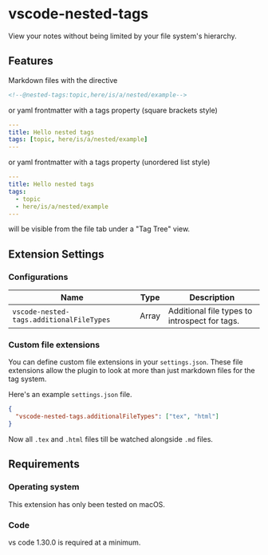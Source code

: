 # vscode-nested-tags

View your notes without being limited by your file system's hierarchy.

## Features

Markdown files with the directive

```markdown
<!--@nested-tags:topic,here/is/a/nested/example-->
```

or yaml frontmatter with a tags property (square brackets style)

```yaml
---
title: Hello nested tags
tags: [topic, here/is/a/nested/example]
---

```

or yaml frontmatter with a tags property (unordered list style)

```yaml
---
title: Hello nested tags
tags:
  - topic
  - here/is/a/nested/example
---

```

will be visible from the file tab under a "Tag Tree" view.

## Extension Settings

### Configurations

| Name                                     | Type          | Description                                   |
| ---------------------------------------- | ------------- | --------------------------------------------- |
| `vscode-nested-tags.additionalFileTypes` | Array<string> | Additional file types to introspect for tags. |

### Custom file extensions

You can define custom file extensions in your `settings.json`. These file extensions allow the plugin to look at more than just markdown files for the tag system.

Here's an example `settings.json` file.

```json
{
  "vscode-nested-tags.additionalFileTypes": ["tex", "html"]
}
```

Now all `.tex` and `.html` files till be watched alongside `.md` files.

## Requirements

### Operating system

This extension has only been tested on macOS.

### Code

vs code 1.30.0 is required at a minimum.

